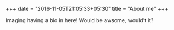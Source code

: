 +++
date = "2016-11-05T21:05:33+05:30"
title = "About me"
+++

Imaging having a bio in here! Would be awsome, would't it?